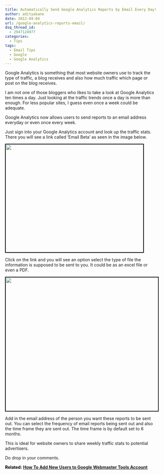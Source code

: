 ```yaml
---
title: Automatically Send Google Analytics Reports by Email Every Day!
author: adityakane
date: 2012-04-04
url: /google-analytics-reports-email/
dsq_thread_id:
  - 2947124977
categories:
  - Tips
tags:
  - Email Tips
  - Google
  - Google Analytics
---
```

Google Analytics is something that most website owners use to track the type of traffic, a blog receives and also how much traffic which page or post on the blog receives.

I am not one of those bloggers who likes to take a look at Google Analytics ten times a day. Just looking at the traffic trends once a day is more than enough. For less popular sites, I guess even once a week could be adequate.

Google Analytics now allows users to send reports to an email address everyday or even once every week.

Just sign into your Google Analytics account and look up the traffic stats. There you will see a link called &#8216;Email Beta&#8217; as seen in the image below.

<a href="http://devilsworkshop.org/google-analytics-reports-email/google_analytics_reports/" rel="attachment wp-att-56709"><img class="alignnone size-full wp-image-56709" style="border-image: initial; border-width: 2px; border-color: black; border-style: solid;" title="Google_Analytics_Reports" src="http://cdn.devilsworkshop.org/files/2012/04/Google_Analytics_Reports.png" alt="" width="455" height="356" /></a>

Click on the link and you will see an option select the type of file the information is supposed to be sent to you. It could be as an excel file or even a PDF.

<a href="http://devilsworkshop.org/google-analytics-reports-email/google_analytics_email/" rel="attachment wp-att-56710"><img class="alignnone size-full wp-image-56710" style="border-image: initial; border-width: 2px; border-color: black; border-style: solid;" title="Google_Analytics_Email" src="http://cdn.devilsworkshop.org/files/2012/04/Google_Analytics_Email.png" alt="" width="547" height="441" /></a>

Add in the email address of the person you want these reports to be sent out. You can select the frequency of email reports being sent out and also the time frame they are sent out. The time frame is by default set to 6 months.

This is ideal for website owners to share weekly traffic stats to potential advertisers.

Do drop in your comments.

<span style="color: #000000;"><strong>Related: <a href="http://devilsworkshop.org/howto-add-users-google-webmaster-tools/">How To Add New Users to Google Webmaster Tools Account</a></strong></span>

